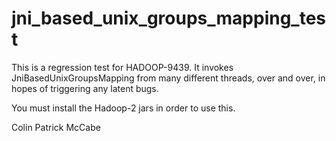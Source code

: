 jni_based_unix_groups_mapping_test
==================================

This is a regression test for HADOOP-9439.  It invokes JniBasedUnixGroupsMapping from many different threads, over and over, in hopes of triggering any latent bugs.

You must install the Hadoop-2 jars in order to use this.

Colin Patrick McCabe
